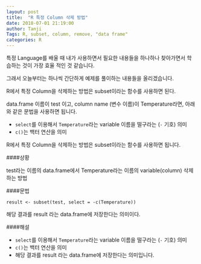 ```yaml
---
layout: post
title:  "R 특정 Column 삭제 방법"
date: 2018-07-01 21:19:00
author: Tanji
Tags: R, subset, column, remove, "data frame"
categories: R
---
```


특정 Language를 배울 때 내가 사용하면서 필요한 내용들을 하나하나 찾아가면서 학습하는 것이 가장 효율 적인 것 같습니다.   
   
그래서 오늘부터는 하나씩 간단하게 예제를 풀이하는 내용들을 올리겠습니다.

R에서 특정 Column을 삭제하는 방법은 subset이라는 함수를 사용하면 된다.

data.frame 이름이 test 이고, column name (변수 이름)이 Temperature라면, 아래와 같은 문법을 사용하면 됩니다.   

* `select`를 이용해서 `Temperature`라는 variable 이름을 떨구라는 (`-` 기호) 의미   
* `c()`는 백터 연산을 의미   

R에서 특정 Column을 삭제하는 방법은 subset이라는 함수를 사용하면 됩니다.

####상황

test라는 이름의 data.frame에서 Temperature라는 이름의 variable(column) 삭제하는 방법

####문법

``` 
result <- subset(test, select = -c(Temperature))
```

해당 결과를 result 라는 data.frame에 저장한다는 의미이다.

####해설

* `select`를 이용해서 `Temperature`라는 variable 이름을 떨구라는 (`-` 기호) 의미   
* `c()`는 백터 연산을 의미   
* 해당 결과를 result 라는 data.frame에 저장한다는 의미입니다.
